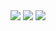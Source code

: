 <Header>
  <div align=center>
    <img src="https://capsule-render.vercel.app/api?type=waving&color=BDBDC8&height=150&section=header&text=Rano-K's%20Github&fontSize=50"   " />
 <img src="https://capsule-render.vercel.app/api?type=waving&color=auto&height=10&section=header&text=capsule%20render&fontSize=90" />
    <img src="https://capsule-render.vercel.app/api?type=waving&color=BDBDC8&height=150&section=footer" />
  </div>
</Header>
